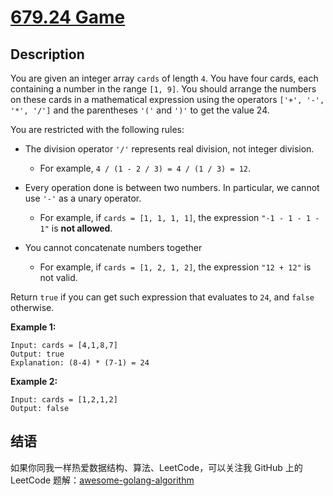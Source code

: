 # [679.24 Game][title]

## Description
You are given an integer array `cards` of length `4`. You have four cards, each containing a number in the range `[1, 9]`. You should arrange the numbers on these cards in a mathematical expression using the operators `['+', '-', '*', '/']` and the parentheses `'('` and `')'` to get the value 24.

You are restricted with the following rules:

- The division operator `'/'` represents real division, not integer division.

    - For example, `4 / (1 - 2 / 3) = 4 / (1 / 3) = 12`.

- Every operation done is between two numbers. In particular, we cannot use `'-'` as a unary operator.

    - For example, if `cards = [1, 1, 1, 1]`, the expression `"-1 - 1 - 1 - 1"` is **not allowed**.

- You cannot concatenate numbers together

    - For example, if `cards = [1, 2, 1, 2]`, the expression `"12 + 12"` is not valid.

Return `true` if you can get such expression that evaluates to `24`, and `false` otherwise.

**Example 1:**

```
Input: cards = [4,1,8,7]
Output: true
Explanation: (8-4) * (7-1) = 24
```

**Example 2:**

```
Input: cards = [1,2,1,2]
Output: false
```

## 结语

如果你同我一样热爱数据结构、算法、LeetCode，可以关注我 GitHub 上的 LeetCode 题解：[awesome-golang-algorithm][me]

[title]: https://leetcode.com/problems/24-game/
[me]: https://github.com/kylesliu/awesome-golang-algorithm
